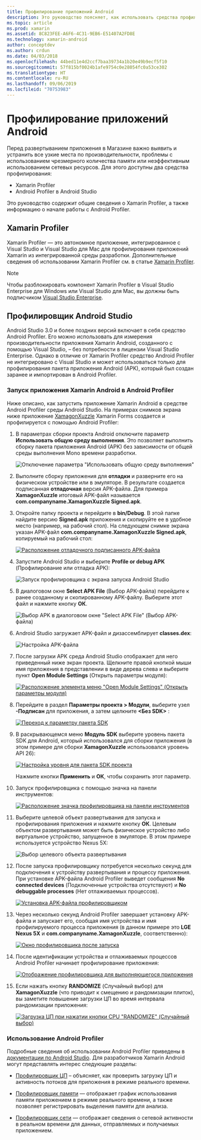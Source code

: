 ```yaml
---
title: Профилирование приложений Android
description: Это руководство поясняет, как использовать средства профилирования для изучения производительности и использования памяти в приложении Android.
ms.topic: article
ms.prod: xamarin
ms.assetid: 8C823FEE-A6F6-4C31-9EB6-E51407A2FD8E
ms.technology: xamarin-android
author: conceptdev
ms.author: crdun
ms.date: 04/03/2018
ms.openlocfilehash: 44bed11e4d2ccf7baa39734a1b20e49b9ecf5f10
ms.sourcegitcommit: 57f815bf0024b1afe9754c0e28054fc0a53ce302
ms.translationtype: HT
ms.contentlocale: ru-RU
ms.lasthandoff: 09/06/2019
ms.locfileid: "70753983"
---
```

# <a name="profiling-android-apps"></a>Профилирование приложений Android

Перед развертыванием приложения в Магазине важно выявить и устранить все узкие места по производительности, проблемы с использованием чрезмерного количества памяти или неэффективным использованием сетевых ресурсов. Для этого доступны два средства профилирования:

- Xamarin Profiler 
- Android Profiler в Android Studio

Это руководство содержит общие сведения о Xamarin Profiler, а также информацию о начале работы с Android Profiler.

## <a name="xamarin-profiler"></a>Xamarin Profiler

Xamarin Profiler — это автономное приложение, интегрированное с Visual Studio и Visual Studio для Mac для профилирования приложений Xamarin из интегрированной среды разработки. Дополнительные сведения об использовании Xamarin Profiler см. в статье [Xamarin Profiler](~/tools/profiler/index.md).

> [!NOTE]
> Чтобы разблокировать компонент Xamarin Profiler в Visual Studio Enterprise для Windows или Visual Studio для Mac, вы должны быть подписчиком [Visual Studio Enterprise](https://visualstudio.microsoft.com/vs/compare/).

## <a name="android-studio-profiler"></a>Профилировщик Android Studio

Android Studio 3.0 и более поздних версий включает в себя средство Android Profiler. Его можно использовать для измерения производительности приложения Xamarin Android, созданного с помощью Visual Studio, &ndash; без потребности в лицензии Visual Studio Enterprise. Однако в отличие от Xamarin Profiler средство Android Profiler не интегрировано с Visual Studio и может использоваться только для профилирования пакета приложения Android (APK), который был создан заранее и импортирован в Android Profiler.

### <a name="launching-a-xamarin-android-app-in-android-profiler"></a>Запуск приложения Xamarin Android в Android Profiler

Ниже описано, как запустить приложение Xamarin Android в средстве Android Profiler среды Android Studio. На примерах снимков экрана ниже приложение [XamagonXuzzle](https://docs.microsoft.com/samples/xamarin/mobile-samples/liveplayer-xamagonxuzzlelp/) Xamarin Forms создается и профилируется с помощью Android Profiler:

1. В параметрах сборки проекта Android отключите параметр **Использовать общую среду выполнения**. Это позволяет выполнить сборку пакета приложения Android (APK) без зависимости от общей среды выполнения Mono времени разработки.

    ![Отключение параметра "Использовать общую среду выполнения"](profiling-images/vswin/01-turn-off-shared-runtime.png)

2. Выполните сборку приложения для **отладки** и разверните его на физическом устройстве или в эмуляторе. В результате создается подписанная **отладочная** версия APK-файла.
    Для примера **XamagonXuzzle** итоговый APK-файл называется **com.companyname.XamagonXuzzle Signed.apk**.

3. Откройте папку проекта и перейдите в **bin/Debug**. В этой папке найдите версию **Signed.apk** приложения и скопируйте ее в удобное место (например, на рабочий стол). На следующем снимке экрана указан APK-файл **com.companyname.XamagonXuzzle Signed.apk**, копируемый на рабочий стол:

    [![Расположение отладочного подписанного APK-файла](profiling-images/vswin/02-locating-the-debug-apk-sml.png)](profiling-images/vswin/02-locating-the-debug-apk.png#lightbox)

4. Запустите Android Studio и выберите **Profile or debug APK** (Профилирование или отладка APK):

    ![Запуск профилировщика с экрана запуска Android Studio](profiling-images/vswin/03-android-studio.png)

5. В диалоговом окне **Select APK File** (Выбор APK-файла) перейдите к ранее созданному и скопированному APK-файлу. Выберите этот файл и нажмите кнопку **ОК**. 
    
    ![Выбор APK в диалоговом окне "Select APK File" (Выбор APK-файла)](profiling-images/vswin/04-select-apk-dialog.png)

6. Android Studio загружает APK-файл и дизассемблирует **classes.dex**:

    ![Настройка APK-файла](profiling-images/vswin/05-setting-up-the-apk.png)

7. После загрузки APK среда Android Studio отображает для него приведенный ниже экран проекта. Щелкните правой кнопкой мыши имя приложения в представлении в виде дерева слева и выберите пункт **Open Module Settings** (Открыть параметры модуля):

    [![Расположение элемента меню "Open Module Settings" (Открыть параметры модуля)](profiling-images/vswin/06-open-module-settings-sml.png)](profiling-images/vswin/06-open-module-settings.png#lightbox)

8. Перейдите в раздел **Параметры проекта > Модули**, выберите узел **-Подписан** для приложения, а затем щелкните **&lt;Без SDK&gt;** :

    [![Переход к параметру пакета SDK](profiling-images/vswin/07-project-settings-modules-sml.png)](profiling-images/vswin/07-project-settings-modules.png#lightbox)

9. В раскрывающемся меню **Модуль SDK** выберите уровень пакета SDK для Android, который использовался для сборки приложения (в этом примере для сборки **XamagonXuzzle** использовался уровень API 26):

    [![Настройка уровня для пакета SDK проекта](profiling-images/vswin/08-project-sdk-level-sml.png)](profiling-images/vswin/08-project-sdk-level.png#lightbox)

    Нажмите кнопки **Применить** и **ОК**, чтобы сохранить этот параметр.

10. Запуск профилировщика с помощью значка на панели инструментов:

    [![Расположение значка профилировщика на панели инструментов](profiling-images/vswin/09-launch-profiler-sml.png)](profiling-images/vswin/09-launch-profiler.png#lightbox)

11. Выберите целевой объект развертывания для запуска и профилирования приложения и нажмите кнопку **ОК**. Целевым объектом развертывания может быть физическое устройство либо виртуальное устройство, запущенное в эмуляторе. В этом примере используется устройство Nexus 5X:

    ![Выбор целевого объекта развертывания](profiling-images/vswin/10-select-deployment-target.png)

12. После запуска профилировщику потребуется несколько секунд для подключения к устройству развертывания и процессу приложения. При установке APK-файла Android Profiler выведет сообщения **No connected devices** (Подключенные устройства отсутствуют) и **No debuggable processes** (Нет отлаживаемых процессов).

    [![Установка APK-файла профилировщиком](profiling-images/vswin/11-no-connected-devices-sml.png)](profiling-images/vswin/11-no-connected-devices.png#lightbox)

13. Через несколько секунд Android Profiler завершает установку APK-файла и запускает его, сообщая имя устройства и имя профилируемого процесса приложения (в данном примере это **LGE Nexus 5X** и **com.companyname.XamagonXuzzle**, соответственно):

    [![Окно профилировщика после запуска](profiling-images/vswin/12-profiler-starts-sml.png)](profiling-images/vswin/12-profiler-starts.png#lightbox)

14. После идентификации устройства и отлаживаемых процессов Android Profiler начинает профилирование приложения:

    [![Отображение профилировщика для выполняющегося приложения](profiling-images/vswin/13-profiler-running-sml.png)](profiling-images/vswin/13-profiler-running.png#lightbox)

15. Если нажать кнопку **RANDOMIZE** (Случайный выбор) для **XamagonXuzzle** (что приводит к смещению и рандомизации плиток), вы заметите повышение загрузки ЦП во время интервала рандомизации приложения:

    [![Загрузка ЦП при нажатии кнопки CPU "RANDOMIZE" (Случайный выбор)](profiling-images/vswin/14-tap-randomize-sml.png)](profiling-images/vswin/14-tap-randomize.png#lightbox)

### <a name="using-the-android-profiler"></a>Использование Android Profiler

Подробные сведения об использовании Android Profiler приведены в [документации по Android Studio](https://developer.android.com/studio/profile/android-profiler.html).
Для разработчиков Xamarin Android могут представлять интерес следующие разделы:

- [Профилировщик ЦП](https://developer.android.com/studio/profile/cpu-profiler.html) &ndash; объясняет, как проверить загрузку ЦП и активность потоков для приложения в режиме реального времени.

- [Профилировщик памяти](https://developer.android.com/studio/profile/memory-profiler.html) — отображает график использования памяти приложением в режиме реального времени, а также позволяет регистрировать выделения памяти для анализа.

- [Профилировщик сети](https://developer.android.com/studio/profile/network-profiler.html) — отображает сведения о сетевой активности в реальном времени для данных, отправляемых и получаемых приложением.
